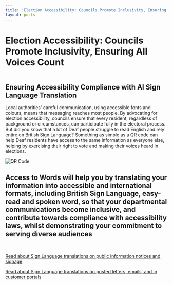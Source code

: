 ```yaml
---
title: 'Election Accessibility: Councils Promote Inclusivity, Ensuring All Voices Count'
layout: posts
---
```


# Election Accessibility: Councils Promote Inclusivity, Ensuring All Voices Count

![]()

## Ensuring Accessibility Compliance with AI Sign Language Translation

Local authorities' careful communication, using accessible fonts and colours, means that messaging reaches most people.  By advocating for election accessibility, councils ensure that every resident, regardless of background or circumstances, can participate fully in the electoral process.  
But did you know that a lot of Deaf people struggle to read English and rely entire on British Sign Language?
Something as simple as a QR code can help Deaf residents have access to the same information as everyone else, helping by exercising their right to vote and making their voices heard in elections.

![QR Code](/posts/images/qr-contact.png)

## Access to Words will help you by translating your information into accessible and international formats, including British Sign Language, easy-read and spoken word, so that your departmental communications become inclusive, and contribute towards compliance with accessibility laws, whilst demonstrating your commitment to serving diverse audiences

<br/>

[Read about Sign Language translations on public information notices and signage](/solutions/gazette)

[Read about Sign Language translations on posted letters, emails, and in customer portals](/solutions/correspondent)
